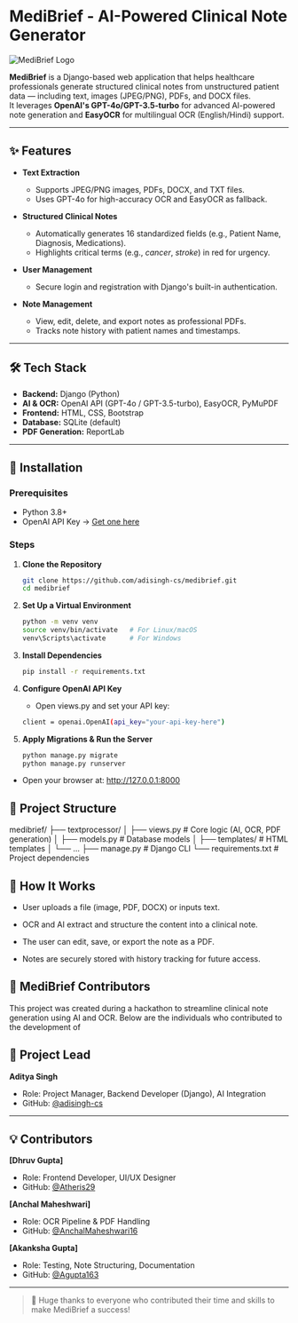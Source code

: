# MediBrief - AI-Powered Clinical Note Generator  

![MediBrief Logo](https://iili.io/FRzYAdP.png)

**MediBrief** is a Django-based web application that helps healthcare professionals generate structured clinical notes from unstructured patient data — including text, images (JPEG/PNG), PDFs, and DOCX files.  
It leverages **OpenAI's GPT-4o/GPT-3.5-turbo** for advanced AI-powered note generation and **EasyOCR** for multilingual OCR (English/Hindi) support.

---

## ✨ Features

- **Text Extraction**
  - Supports JPEG/PNG images, PDFs, DOCX, and TXT files.
  - Uses GPT-4o for high-accuracy OCR and EasyOCR as fallback.
  
- **Structured Clinical Notes**
  - Automatically generates 16 standardized fields (e.g., Patient Name, Diagnosis, Medications).
  - Highlights critical terms (e.g., _cancer_, _stroke_) in red for urgency.
  
- **User Management**
  - Secure login and registration with Django's built-in authentication.
  
- **Note Management**
  - View, edit, delete, and export notes as professional PDFs.
  - Tracks note history with patient names and timestamps.

---

## 🛠️ Tech Stack

- **Backend:** Django (Python)  
- **AI & OCR:** OpenAI API (GPT-4o / GPT-3.5-turbo), EasyOCR, PyMuPDF  
- **Frontend:** HTML, CSS, Bootstrap  
- **Database:** SQLite (default)  
- **PDF Generation:** ReportLab  

---

## 🚀 Installation

### Prerequisites
- Python 3.8+
- OpenAI API Key → [Get one here](https://platform.openai.com/)

### Steps

1. **Clone the Repository**
   ```bash
   git clone https://github.com/adisingh-cs/medibrief.git
   cd medibrief

2. **Set Up a Virtual Environment**

   ```bash
   python -m venv venv
   source venv/bin/activate   # For Linux/macOS
   venv\Scripts\activate      # For Windows

3. **Install Dependencies**

   ```bash
   pip install -r requirements.txt

4. **Configure OpenAI API Key**

   - Open views.py and set your API key:

   ```bash
   client = openai.OpenAI(api_key="your-api-key-here")

5. **Apply Migrations & Run the Server**

   ```bash
   python manage.py migrate
   python manage.py runserver

- Open your browser at: http://127.0.0.1:8000


## 📂 Project Structure

medibrief/
├── textprocessor/
│   ├── views.py           # Core logic (AI, OCR, PDF generation)
│   ├── models.py          # Database models
│   ├── templates/         # HTML templates
│   └── ...
├── manage.py              # Django CLI
└── requirements.txt       # Project dependencies


## 🤖 How It Works

- User uploads a file (image, PDF, DOCX) or inputs text.

- OCR and AI extract and structure the content into a clinical note.

- The user can edit, save, or export the note as a PDF.

- Notes are securely stored with history tracking for future access.

## 👥 MediBrief Contributors

This project was created during a hackathon to streamline clinical note generation using AI and OCR. Below are the individuals who contributed to the development of 


## 🚀 Project Lead

**Aditya Singh**  
- Role: Project Manager, Backend Developer (Django), AI Integration  
- GitHub: [@adisingh-cs](https://github.com/adisingh-cs)

---

## 💡 Contributors

**[Dhruv Gupta]**  
- Role: Frontend Developer, UI/UX Designer  
- GitHub: [@Atheris29](https://github.com/Atheris29)

**[Anchal Maheshwari]**  
- Role: OCR Pipeline & PDF Handling  
- GitHub: [@AnchalMaheshwari16](https://github.com/AnchalMaheshwari16)

**[Akanksha Gupta]**  
- Role: Testing, Note Structuring, Documentation  
- GitHub: [@Agupta163](https://github.com/Agupta163)

---

> 🙌 Huge thanks to everyone who contributed their time and skills to make MediBrief a success!

